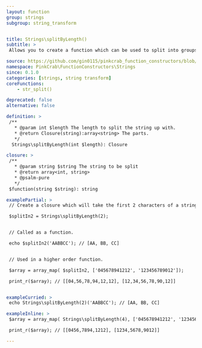 ```yaml
---
layout: function
group: strings
subgroup: string_transform


title: Strings\splitByLength()
subtitle: >
 Allows you to create a function which can be used to split into groups of specified chunk lengths. These can either be used as part of a Higher Order Function such as array_map() or as part of a compiled/pipe function.

source: https://github.com/gin0115/pinkcrab_function_constructors/blob/master/src/strings.php#L344
namespace: PinkCrab\FunctionConstructors\Strings
since: 0.1.0
categories: [strings, string transform]
coreFunctions: 
    - str_split()

deprecated: false
alternative: false

definition: >
 /**
   * @param int $length The length to split the string up with.
   * @return Closure(string):array<string> The parts.
   */
  Strings\splitByLength(int $length): Closure

closure: >
 /**
   * @param string $string The string to be split
   * @return array<int, string>
   * @psalm-pure
   */ 
 $function(string $string): string

examplePartial: >
 // Create a closure which will take the first 2 characters of a string.

 $splitIn2 = Strings\splitByLength(2);  


 // Called as a function.

 echo $splitIn2('AABBCC'); // [AA, BB, CC]


 // Used in a higher order function.

 $array = array_map( $splitIn2, ['045678941212', '123456789012']);

 print_r($array); // [[04,56,78,94,12,12], [12,34,56,78,90,12]]


exampleCurried: >
 echo Strings\splitByLength(2)('AABBCC'); // [AA, BB, CC]

exampleInline: >
 $array = array_map( Strings\splitByLength(4), ['045678941212', '123456789012']);

 print_r($array); // [[0456,7894,1212], [1234,5678,9012]]

---
```





